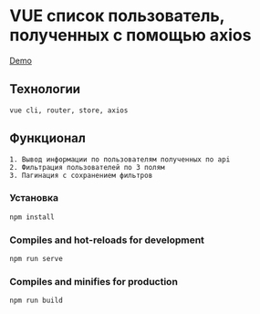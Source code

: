 # VUE список пользователь, полученных с помощью axios

[Demo](http://natalia-malnova.ru/vue-crmUsers/)


## Технологии

    vue cli, router, store, axios
## Функционал

    1. Вывод информации по пользователям полученных по api
    2. Фильтрация пользователей по 3 полям
    3. Пагинация с сохранением фильтров

### Установка
```
npm install
```

### Compiles and hot-reloads for development
```
npm run serve
```

### Compiles and minifies for production
```
npm run build
```
